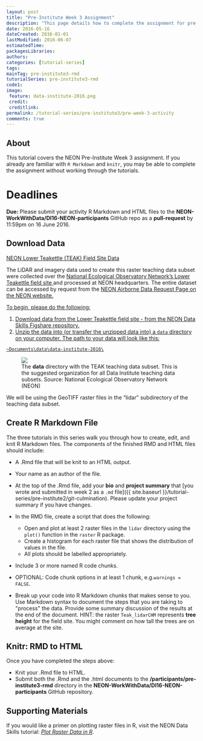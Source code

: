 ```yaml
---
layout: post
title: "Pre-Institute Week 3 Assignment"
description: "This page details how to complete the assignment for pre-Institute week 3."
date: 2016-05-16
dateCreated: 2016-01-01
lastModified: 2016-06-07
estimatedTime:
packagesLibraries:
authors:
categories: [tutorial-series]
tags:
mainTag: pre-institute3-rmd
tutorialSeries: pre-institute3-rmd
code1:
image:
 feature: data-institute-2016.png
 credit:
 creditlink:
permalink: /tutorial-series/pre-institute3/pre-week-3-activity
comments: true
---
```


## About
This tutorial covers the NEON Pre-Institute Week 3 assignment. If you already
are familiar with `R Markdown` and `knitr`, you may be able to complete the 
assignment without working through the tutorials. 

<div id="objectives" markdown="1">

# Deadlines
**Due:** Please submit your activity R Markdown and HTML files to the
**NEON-WorkWithData/DI16-NEON-participants** GitHub repo as a **pull-request**
by 11:59pm on 16 June 2016.

## Download Data

<a class="btn btn-success" href="https://ndownloader.figshare.com/files/5282317" 
target="_blank">NEON Lower Teakettle (TEAK) Field Site Data</a>

The LiDAR and imagery data used to create this raster teaching data subset were 
collected over the 
<a href="http://www.neonscience.org/" target="_blank">National Ecological Observatory Network’s </a>
<a href="http://www.neonscience.org/science-design/field-sites/lower-teakettle" target="_blank">Lower Teakettle field site </a>
and processed at NEON 
headquarters. The entire dataset can be accessed by request from the 
<a href="http://www.neonscience.org/data-resources/get-data/airborne-data" target="_blank"> NEON Airborne Data Request Page on the NEON website.

</div>


To begin, please do the following:

1. Download data from the Lower Teakettle field site - from the NEON Data Skills 
Figshare repository.
2. Unzip the data into (or transfer the unzipped data into) a `data` directory 
on your computer. The path to your data will look like this:

`~Documents\data\data-institute-2016\`

<figure>
	<a href="{{ site.baseurl }}/images/pre-institute-content/pre-institute3-rmd/FileStructureScreenShot.png">
	<img src="{{ site.baseurl }}/images/pre-institute-content/pre-institute3-rmd/FileStructureScreenShot.png"></a>
	<figcaption> The <strong>data</strong> directory with the TEAK teaching data 
	subset. This is the suggested organization for all Data Institute teaching 
	data subsets. 
	Source: National Ecological Observatory Network (NEON)
	</figcaption>
</figure>

We will be using the GeoTIFF raster files in the “lidar” subdirectory of the 
teaching data subset.

## Create R Markdown File

The three tutorials in this series walk you through how to create, edit, and knit 
R Markdown files. The components of the finished RMD and HTML files should include: 

* A .Rmd file that will be knit to an HTML output. 
* Your name as an author of the file.
* At the top of the .Rmd file, add your **bio** and **project summary**
that 
[you wrote and submitted in week 2 as a `.md` file]({{ site.baseurl }}/tutorial-series/pre-institute2/git-culmination). 
Please update your project summary if you have changes. 

* In the RMD file, create a script that does the following: 
  * Open and plot at least 2 raster files in the `lidar` directory using the `plot()` 
  function in the `raster` R package.
  * Create a histogram for each raster file that shows the distribution of values 
  in the file.
  * All plots should be labelled appropriately.
* Include 3 or more named R code chunks.
* OPTIONAL: Code chunk options in at least 1 chunk, e.g.`warnings = FALSE`.
* Break up your code into R Markdown chunks that makes sense to you. Use 
Markdown syntax to document the steps that you are taking to "process" the data. 
Provide some summary discussion of the results at the end of the document. 
HINT: the raster `Teak_lidarCHM` represents **tree height** for the field site. 
You might comment on how tall the trees are on average at the site.

## Knitr: RMD to HTML

Once you have completed the steps above:

* Knit your .Rmd file to HTML. 
* Submit both the .Rmd and the .html documents to the 
**/participants/pre-institute3-rmd** directory in the 
**NEON-WorkWithData/DI16-NEON-participants** GitHub repository.

## Supporting Materials

If you would like a primer on plotting raster files in R, visit the NEON Data Skills tutorial: <a href="http://neondataskills.org/R/Plot-Rasters-In-R/" target="_blank">*Plot Raster Data in R*</a>.  
